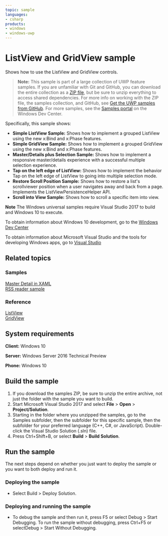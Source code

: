 ```yaml
---
topic: sample
languages:
- csharp
products:
- windows
- windows-uwp
---
```


<!---
  category: ControlsLayoutAndText
  samplefwlink: http://go.microsoft.com/fwlink/p/?LinkId=619900
--->

# ListView and GridView sample

Shows how to use the ListView and GridView controls. 

> **Note:** This sample is part of a large collection of UWP feature samples. 
> If you are unfamiliar with Git and GitHub, you can download the entire collection as a 
> [ZIP file](https://github.com/Microsoft/Windows-universal-samples/archive/master.zip), but be 
> sure to unzip everything to access shared dependencies. For more info on working with the ZIP file, 
> the samples collection, and GitHub, see [Get the UWP samples from GitHub](https://aka.ms/ovu2uq). 
> For more samples, see the [Samples portal](https://aka.ms/winsamples) on the Windows Dev Center. 

Specifically, this sample shows:

- **Simple ListView Sample:** Shows how to implement a grouped ListView using the new x:Bind and x:Phase features.  
- **Simple GridView Sample:** Shows how to implement a grouped GridView using the new x:Bind and x:Phase features.
- **Master/Details plus Selection Sample:** Shows how to implement a responsive master/details experience with a successful multiple selection experience.
- **Tap on the left edge of ListView:** Shows how to implement the behavior Tap on the left edge of ListView to going into multiple selection mode. 
- **Restore Scroll Position Sample:** Shows how to restore a list's scrollviewer position when a user navigates away and back from a page. Implements the ListViewPersistenceHelper API.
- **Scroll into View Sample:** Shows how to scroll a specific item into view.

**Note** The Windows universal samples require Visual Studio 2017 to build and Windows 10 to execute.
 
To obtain information about Windows 10 development, go to the [Windows Dev Center](http://go.microsoft.com/fwlink/?LinkID=532421)

To obtain information about Microsoft Visual Studio and the tools for developing Windows apps, go to [Visual Studio](http://go.microsoft.com/fwlink/?LinkID=532422)

## Related topics

### Samples

[Master Detail in XAML](/Samples/XamlMasterDetail)  
[RSS reader sample](https://github.com/Microsoft/Windows-appsample-rssreader)  

### Reference

[ListView](https://msdn.microsoft.com/library/windows/apps/windows.ui.xaml.controls.listview.aspx)  
[GridView](https://msdn.microsoft.com/library/windows/apps/windows.ui.xaml.controls.gridview.aspx)  

## System requirements

**Client:** Windows 10

**Server:** Windows Server 2016 Technical Preview

**Phone:**  Windows 10

## Build the sample

1. If you download the samples ZIP, be sure to unzip the entire archive, not just the folder with the sample you want to build. 
2. Start Microsoft Visual Studio 2017 and select **File** \> **Open** \> **Project/Solution**.
3. Starting in the folder where you unzipped the samples, go to the Samples subfolder, then the subfolder for this specific sample, then the subfolder for your preferred language (C++, C#, or JavaScript). Double-click the Visual Studio Solution (.sln) file.
4. Press Ctrl+Shift+B, or select **Build** \> **Build Solution**.

## Run the sample

The next steps depend on whether you just want to deploy the sample or you want to both deploy and run it.

### Deploying the sample

- Select Build > Deploy Solution. 

### Deploying and running the sample

- To debug the sample and then run it, press F5 or select Debug >  Start Debugging. To run the sample without debugging, press Ctrl+F5 or selectDebug > Start Without Debugging. 

